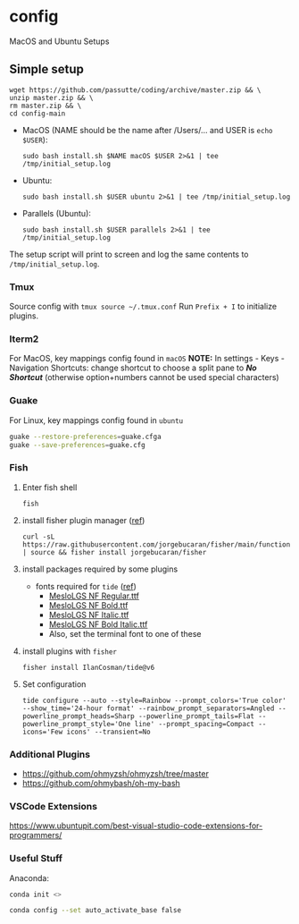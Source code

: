 # config
MacOS and Ubuntu Setups

## Simple setup
```
wget https://github.com/passutte/coding/archive/master.zip && \
unzip master.zip && \
rm master.zip && \
cd config-main
```

* MacOS (NAME should be the name after /Users/... and USER is `echo $USER`):
  ```
  sudo bash install.sh $NAME macOS $USER 2>&1 | tee /tmp/initial_setup.log
  ```
* Ubuntu:
  ```
  sudo bash install.sh $USER ubuntu 2>&1 | tee /tmp/initial_setup.log
  ```
* Parallels (Ubuntu):
  ```
  sudo bash install.sh $USER parallels 2>&1 | tee /tmp/initial_setup.log
  ```

The setup script will print to screen and log the same contents to `/tmp/initial_setup.log`.

### Tmux
Source config with ```tmux source ~/.tmux.conf```
Run ```Prefix + I``` to initialize plugins.

### Iterm2
For MacOS, key mappings config found in `macOS`
**NOTE:** In settings - Keys - Navigation Shortcuts: change shortcut to choose a split pane to ***No Shortcut*** (otherwise option+numbers cannot be used special characters)

### Guake 
For Linux, key mappings config found in `ubuntu`
```bash
guake --restore-preferences=guake.cfga
guake --save-preferences=guake.cfg
```

### Fish
1. Enter fish shell
    ```
    fish
    ```
2. install fisher plugin manager ([ref](https://github.com/jorgebucaran/fisher))
    ```
    curl -sL https://raw.githubusercontent.com/jorgebucaran/fisher/main/functions/fisher.fish | source && fisher install jorgebucaran/fisher
    ```
3. install packages required by some plugins
    * fonts required for `tide` ([ref](https://github.com/IlanCosman/tide#fonts))
        * [MesloLGS NF Regular.ttf](https://github.com/IlanCosman/tide/blob/assets/fonts/mesloLGS_NF_regular.ttf?raw=true)
        * [MesloLGS NF Bold.ttf](https://github.com/IlanCosman/tide/blob/assets/fonts/mesloLGS_NF_bold.ttf?raw=true)
        * [MesloLGS NF Italic.ttf](https://github.com/IlanCosman/tide/blob/assets/fonts/mesloLGS_NF_italic.ttf?raw=true)
        * [MesloLGS NF Bold Italic.ttf](https://github.com/IlanCosman/tide/blob/assets/fonts/mesloLGS_NF_bold_italic.ttf?raw=true)
        * Also, set the terminal font to one of these

4. install plugins with `fisher`
    ```
    fisher install IlanCosman/tide@v6
    ```

5. Set configuration
    ```
    tide configure --auto --style=Rainbow --prompt_colors='True color' --show_time='24-hour format' --rainbow_prompt_separators=Angled --powerline_prompt_heads=Sharp --powerline_prompt_tails=Flat --powerline_prompt_style='One line' --prompt_spacing=Compact --icons='Few icons' --transient=No
    ```

### Additional Plugins
* https://github.com/ohmyzsh/ohmyzsh/tree/master
* https://github.com/ohmybash/oh-my-bash

### VSCode Extensions
https://www.ubuntupit.com/best-visual-studio-code-extensions-for-programmers/

### Useful Stuff

Anaconda:

```bash
conda init <>
```

```bash
conda config --set auto_activate_base false
```